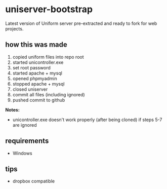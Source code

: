 # uniserver-bootstrap
Latest version of Uniform server pre-extracted and ready to fork for web projects.

## how this was made

1.	copied uniform files into repo root
2.	started unicontroller.exe
3.	set root password
5.	started apache + mysql
6.	opened phpmyadmin
7.	stopped apache + mysql
8.	closed uniserver
9.	commit all files (including ignored)
11.	pushed commit to github

**Notes:**

+	unicontroller.exe doesn't work properly (after being cloned) if steps 5-7 are ignored

## requirements

+	Windows

## tips

+	dropbox compatible